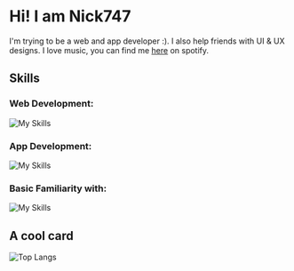 <h1>Hi! I am Nick747</h1>
 
I'm trying to be a web and app developer :). I also help friends with UI & UX designs. I love music, you can find me [here](https://open.spotify.com/user/3gsp4ck6hfgo0qh8onpkp8sf6?si=4ZX0hl2IRJ6nnakGefbo_Q) on spotify.

## Skills
### Web Development:
![My Skills](https://skillicons.dev/icons?i=html,js,css)
### App Development:
![My Skills](https://skillicons.dev/icons?i=flutter,dart)
### Basic Familiarity with:
![My Skills](https://skillicons.dev/icons?i=python,c,cpp,kotlin,react,tailwind,svelte,astro)

## A cool card
![Top Langs](https://github-readme-stats.vercel.app/api/top-langs/?username=nick747&layout=compact&theme=gruvbox)
